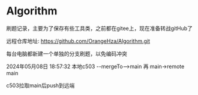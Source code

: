 # Algorithm
刷题记录，主要为了保存有些工具类，之前都在gitee上，现在准备转战gitHub了

远程仓库地址: https://github.com/OrangeHza/Algorithm.git

每台电脑都新建一个单独的分支刷题，以免编码冲突


2024年05月08日 18:57:32  本地c503 --mergeTo-->main   再 main->remote main

c503拉取main后push到远端